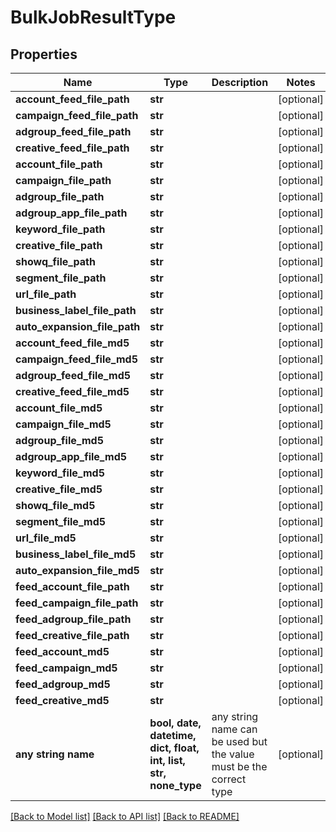 # BulkJobResultType


## Properties
Name | Type | Description | Notes
------------ | ------------- | ------------- | -------------
**account_feed_file_path** | **str** |  | [optional] 
**campaign_feed_file_path** | **str** |  | [optional] 
**adgroup_feed_file_path** | **str** |  | [optional] 
**creative_feed_file_path** | **str** |  | [optional] 
**account_file_path** | **str** |  | [optional] 
**campaign_file_path** | **str** |  | [optional] 
**adgroup_file_path** | **str** |  | [optional] 
**adgroup_app_file_path** | **str** |  | [optional] 
**keyword_file_path** | **str** |  | [optional] 
**creative_file_path** | **str** |  | [optional] 
**showq_file_path** | **str** |  | [optional] 
**segment_file_path** | **str** |  | [optional] 
**url_file_path** | **str** |  | [optional] 
**business_label_file_path** | **str** |  | [optional] 
**auto_expansion_file_path** | **str** |  | [optional] 
**account_feed_file_md5** | **str** |  | [optional] 
**campaign_feed_file_md5** | **str** |  | [optional] 
**adgroup_feed_file_md5** | **str** |  | [optional] 
**creative_feed_file_md5** | **str** |  | [optional] 
**account_file_md5** | **str** |  | [optional] 
**campaign_file_md5** | **str** |  | [optional] 
**adgroup_file_md5** | **str** |  | [optional] 
**adgroup_app_file_md5** | **str** |  | [optional] 
**keyword_file_md5** | **str** |  | [optional] 
**creative_file_md5** | **str** |  | [optional] 
**showq_file_md5** | **str** |  | [optional] 
**segment_file_md5** | **str** |  | [optional] 
**url_file_md5** | **str** |  | [optional] 
**business_label_file_md5** | **str** |  | [optional] 
**auto_expansion_file_md5** | **str** |  | [optional] 
**feed_account_file_path** | **str** |  | [optional] 
**feed_campaign_file_path** | **str** |  | [optional] 
**feed_adgroup_file_path** | **str** |  | [optional] 
**feed_creative_file_path** | **str** |  | [optional] 
**feed_account_md5** | **str** |  | [optional] 
**feed_campaign_md5** | **str** |  | [optional] 
**feed_adgroup_md5** | **str** |  | [optional] 
**feed_creative_md5** | **str** |  | [optional] 
**any string name** | **bool, date, datetime, dict, float, int, list, str, none_type** | any string name can be used but the value must be the correct type | [optional]

[[Back to Model list]](../README.md#documentation-for-models) [[Back to API list]](../README.md#documentation-for-api-endpoints) [[Back to README]](../README.md)


